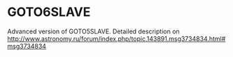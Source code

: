# GOTO6SLAVE
Advanced version of GOTO5SLAVE.
Detailed description on http://www.astronomy.ru/forum/index.php/topic,143891.msg3734834.html#msg3734834
